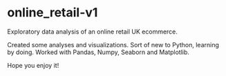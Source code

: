 # online_retail-v1
Exploratory data analysis of an online retail UK ecommerce.

Created some analyses and visualizations. Sort of new to Python, learning by doing. 
Worked with Pandas, Numpy, Seaborn and Matplotlib.

Hope you enjoy it!
